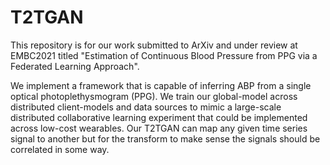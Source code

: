 # T2TGAN
This repository is for our work submitted to ArXiv and under review at EMBC2021 titled "Estimation of Continuous Blood Pressure from PPG via a Federated Learning Approach".

We implement a framework that is capable of inferring ABP from a single optical photoplethysmogram (PPG). We train our global-model across distributed client-models and data sources to mimic a large-scale distributed collaborative learning experiment that could be implemented across low-cost wearables. Our T2TGAN can map any given time series signal to another but for the transform to make sense the signals should be correlated in some way.
